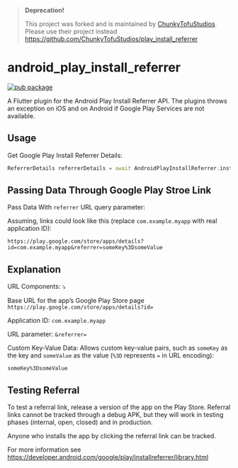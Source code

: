 > **Deprecation!**
> 
> This project was forked and is maintained by [ChunkyTofuStudios](https://github.com/ChunkyTofuStudios).
> Please use their project instead https://github.com/ChunkyTofuStudios/play_install_referrer

# android_play_install_referrer
[![pub package](https://img.shields.io/pub/v/android_play_install_referrer.svg)](https://pub.dartlang.org/packages/android_play_install_referrer)

A Flutter plugin for the Android Play Install Referrer API.
The plugins throws an exception on iOS and on Android if Google Play Services are not available.

## Usage

Get Google Play Install Referrer Details:

```Dart
ReferrerDetails referrerDetails = await AndroidPlayInstallReferrer.installReferrer;
```

## Passing Data Through Google Play Stroe Link

Pass Data With ```referrer``` URL query parameter:

Assuming, links could look like this (replace ```com.example.myapp``` with real application ID):

```https://play.google.com/store/apps/details?id=com.example.myapp&referrer=someKey%3DsomeValue```

##  Explanation

URL Components: ⤵️

Base URL for the app’s Google Play Store page  ```https://play.google.com/store/apps/details?id=```

Application ID:  ```com.example.myapp```

URL parameter:    ```&referrer=```

Custom Key-Value Data: Allows custom key-value pairs, such as ```someKey``` as the key and ```someValue``` as the value (```%3D``` represents ```=``` in URL encoding):

```someKey%3DsomeValue```

##  Testing Referral

To test a referral link, release a version of the app on the Play Store. Referral links cannot be tracked through a debug APK, but they will work in testing phases (internal, open, closed) and in production.

Anyone who installs the app by clicking the referral link can be tracked.

For more information see https://developer.android.com/google/play/installreferrer/library.html
